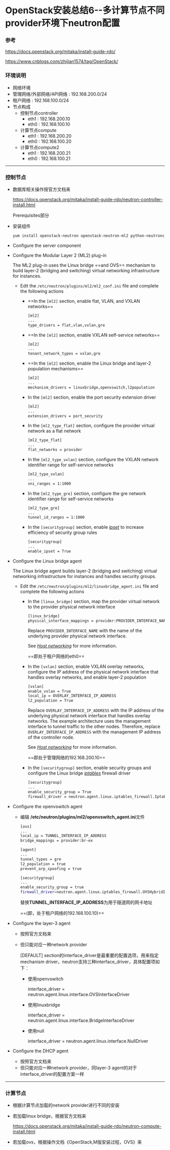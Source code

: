 # OpenStack安装总结6--多计算节点不同provider环境下neutron配置

### 参考

https://docs.openstack.org/mitaka/install-guide-rdo/

https://www.cnblogs.com/zhijian1574/tag/OpenStack/

### 环境说明

+ 网络环境
+ 管理网络/外部网络/API网络 : 192.168.200.0/24
+ 租户网络 : 192.168.100.0/24
+ 节点构成
  + 控制节点controller
    + eth1 : 192.168.200.10
    + eth0 : 192.168.100.10
  + 计算节点compute
    + eth1 : 192.168.200.20
    + eth0 : 192.168.100.20
  + 计算节点compute2
    + eth1 : 192.168.200.21
    + eth0 : 192.168.100.21

---

### 控制节点

+ 数据库相关操作按官方文档来

  https://docs.openstack.org/mitaka/install-guide-rdo/neutron-controller-install.html

  Prerequisites部分

+ 安装组件

  ```bash
  yum install openstack-neutron openstack-neutron-ml2 python-neutronclient which openstack-neutron-linuxbridge ebtables openstack-neutron-openvswitch
  ```

+ Configure the server component

+ Configure the Modular Layer 2 (ML2) plug-in

  The ML2 plug-in uses the Linux bridge ==and OVS== mechanism to build layer-2 (bridging and switching) virtual networking infrastructure for instances.

  + Edit the `/etc/neutron/plugins/ml2/ml2_conf.ini` file and complete the following actions

    + ==In the `[ml2]` section, enable flat, VLAN, and VXLAN networks==

      ```bash
      [ml2]
      ...
      type_drivers = flat,vlan,vxlan,gre
      ```

    + ==In the `[ml2]` section, enable VXLAN self-service networks==

      ```bash
      [ml2]
      ...
      tenant_network_types = vxlan,gre
      ```

    + ==In the `[ml2]` section, enable the Linux bridge and layer-2 population mechanisms==

      ```bash
      [ml2]
      ...
      mechanism_drivers = linuxbridge,openvswitch,l2population
      ```

    + In the `[ml2]` section, enable the port security extension driver

      ```bash
      [ml2]
      ...
      extension_drivers = port_security
      ```

    + In the `[ml2_type_flat]` section, configure the provider virtual network as a flat network

      ```bash
      [ml2_type_flat]
      ...
      flat_networks = provider
      ```

    + In the `[ml2_type_vxlan]` section, configure the VXLAN network identifier range for self-service networks

      ```bash
      [ml2_type_vxlan]
      ...
      vni_ranges = 1:1000
      ```

    + In the `[ml2_type_gre]` section, configure the gre network identifier range for self-service networks

      ```bash
      [ml2_type_gre]
      ...
      tunnel_id_ranges = 1:1000
      ```

    + In the `[securitygroup]` section, enable [*ipset*](https://docs.openstack.org/mitaka/install-guide-rdo/common/glossary.html#term-ipset) to increase efficiency of security group rules

      ```bash
      [securitygroup]
      ...
      enable_ipset = True
      ```

+ Configure the Linux bridge agent

  The Linux bridge agent builds layer-2 (bridging and switching) virtual networking infrastructure for instances and handles security groups.

  + Edit the `/etc/neutron/plugins/ml2/linuxbridge_agent.ini` file and complete the following actions

    + In the `[linux_bridge]` section, map the provider virtual network to the provider physical network interface

      ```bash
      [linux_bridge]
      physical_interface_mappings = provider:PROVIDER_INTERFACE_NAME
      ```

      Replace `PROVIDER_INTERFACE_NAME` with the name of the underlying provider physical network interface.

      See [*Host networking*](https://docs.openstack.org/mitaka/install-guide-rdo/environment-networking.html#environment-networking) for more information.

      ==即处于租户网络的eth0==

    + In the `[vxlan]` section, enable VXLAN overlay networks, configure the IP address of the physical network interface that handles overlay networks, and enable layer-2 population

      ```bash
      [vxlan]
      enable_vxlan = True
      local_ip = OVERLAY_INTERFACE_IP_ADDRESS
      l2_population = True
      ```

      Replace `OVERLAY_INTERFACE_IP_ADDRESS` with the IP address of the underlying physical network interface that handles overlay networks. The example architecture uses the management interface to tunnel traffic to the other nodes. Therefore, replace `OVERLAY_INTERFACE_IP_ADDRESS` with the management IP address of the controller node. 

      See [*Host networking*](https://docs.openstack.org/mitaka/install-guide-rdo/environment-networking.html#environment-networking) for more information.

      ==即处于管理网络的192.168.200.10==

    + In the `[securitygroup]` section, enable security groups and configure the Linux bridge [*iptables*](https://docs.openstack.org/mitaka/install-guide-rdo/common/glossary.html#term-iptables) firewall driver

      ```bash
      [securitygroup]
      ...
      enable_security_group = True
      firewall_driver = neutron.agent.linux.iptables_firewall.IptablesFirewallDriver
      ```

+ Configure the openvswitch agent

  + 编辑 **/etc/neutron/plugins/ml2/openvswitch_agent.ini**文件

    ```bash
    [ovs]
    ...
    local_ip = TUNNEL_INTERFACE_IP_ADDRESS
    bridge_mappings = provider:br-ex
    
    [agent]
    ...
    tunnel_types = gre
    l2_population = true
    prevent_arp_spoofing = true
    
    [securitygroup]
    ...
    enable_security_group = true
    firewall_driver=neutron.agent.linux.iptables_firewall.OVSHybridIptablesFirewallDriver
    ```

    替换**TUNNEL_INTERFACE_IP_ADDRESS**为用于隧道网的网卡地址
  
    ==(即，处于租户网络的192.168.100.10)==

+ Configure the layer-3 agent

  + 按照官方文档来

  + 但只能对应一种network provider

    [DEFAULT] section的interface_driver是最重要的配置选项，用来指定mechanism driver，neutron支持三种interface_driver，具体配置项如下：

    + 使用openvswitch

      interface_driver = neutron.agent.linux.interface.OVSInterfaceDriver

    + 使用linuxbridge

      interface_driver = neutron.agent.linux.interface.BridgeInterfaceDriver

    + 使用null

      interface_driver = neutron.agent.linux.interface.NullDriver

+ Configure the DHCP agent

  + 按照官方文档来
  + 但只能对应一种network provider，同layer-3 agent的对于interface_driver的配置方案一样

---

### 计算节点

+ 根据计算节点加载的network provider进行不同的安装

+ 若加载linux bridge，根据官方文档来

  https://docs.openstack.org/mitaka/install-guide-rdo/neutron-compute-install.html

+ 若加载ovs，根据操作文档《OpenStack,M版安装过程，OVS》来











